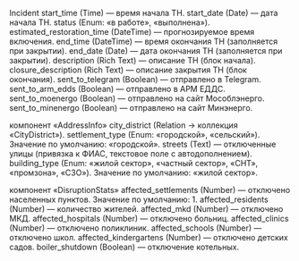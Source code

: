 Incident
start_time (Time) — время начала ТН.
start_date (Date) — дата начала ТН.
status (Enum: «в работе», «выполнена»).
estimated_restoration_time (DateTime) — прогнозируемое время включения.
end_time (DateTime) — время окончания ТН (заполняется при закрытии).
end_date (Date) — дата окончания ТН (заполняется при закрытии).
description (Rich Text) — описание ТН (блок начала).
closure_description (Rich Text) — описание закрытия ТН (блок окончания).
sent_to_telegram (Boolean) — отправлено в Telegram.
sent_to_arm_edds (Boolean) — отправлено в АРМ ЕДДС.
sent_to_moenergo (Boolean) — отправлено на сайт Мособлэнерго.
sent_to_minenergo (Boolean) — отправлено на сайт Минэнерго.

компонент «AddressInfo»
city_district (Relation → коллекция «CityDistrict»).
settlement_type (Enum: «городской», «сельский»). Значение по умолчанию: «городской».
streets (Text) — отключенные улицы (привязка к ФИАС, текстовое поле с автодополнением).
building_type (Enum: «жилой сектор», «частный сектор», «СНТ», «промзона», «СЗО»). Значение по умолчанию: «жилой сектор».

компонент «DisruptionStats»
affected_settlements (Number) — отключено населенных пунктов. Значение по умолчанию: 1.
affected_residents (Number) — количество жителей.
affected_mkd (Number) — отключено МКД.
affected_hospitals (Number) — отключено больниц.
affected_clinics (Number) — отключено поликлиник.
affected_schools (Number) — отключено школ.
affected_kindergartens (Number) — отключено детских садов.
boiler_shutdown (Boolean) — отключение котельных.